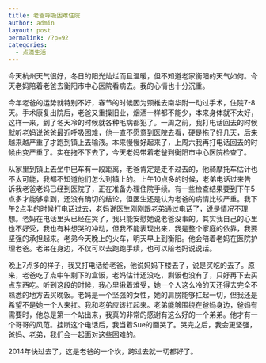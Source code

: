 ```yaml
---
title: 老爸呼吸困难住院
author: admin
layout: post
permalink: /?p=92
categories:
  - 点滴生活
---
```

今天杭州天气很好，冬日的阳光灿烂而且温暖，但不知道老家衡阳的天气如何。今天老妈陪着老爸去衡阳市中心医院看病去。我的心情也十分沉重。

今年老爸的运势就特别不好，春节的时候因为颈椎去南华附一动过手术，住院7-8天。手术康复出院后，老爸又重操旧业，烟酒一样都不能少，本来身体就不太好，这样一来，到了冬天冷的时候就各种毛病都犯了。一周之前，我打电话回去的时候就听老妈说爸爸最近呼吸困难，他一直不愿意到医院去看，硬是拖了好几天，后来越来越严重了才跑到镇上去输液。本来慢慢好起来了，上周六我再打电话回去的时候由变严重了。实在拖不下去了，今天老妈带着老爸到衡阳市中心医院检查了。

从家里到镇上去坐中巴车有一段距离，老爸肯定是走不过去的，他骑摩托车估计也不太可能，我都不知道他们怎么到镇上的。上午10点多的时候，老弟电话过来告诉我老爸老妈已经到医院了，正在准备办理住院手续。有一些检查结果要到下午5点多才能够拿到，还没有确切的结论，但医生还是认为老爸的病情比较严重。我下午2点半的时候打电话过去，老妈说医生刚刚跟老弟通过电话了，说是情况不理想。老妈在电话里头已经在哭了，我只能安慰她说老爸没事的。其实我自己的心里也不好受，我也有种想哭的冲动，但我不能表现出来，我是整个家庭的依靠，我要坚强的承担起来。老弟今天晚上的火车，明天早上到衡阳。他会陪着老妈在医院护理老爸。老弟在身边，不仅可以去跑跑手续，也可以陪老妈说说话。

晚上7点多的样子，我又打电话给老爸，他说妈妈下楼去了，说是买吃的去了。原来，老爸吃了点中午剩下的盒饭，老妈估计还没吃，剩饭也没有了，只好再下去买点东西吃。听到这段的时候，我心里揪着难受，她一个人这么冷的天还得去完全不熟悉的地方去买晚饭。老妈是一个坚强的女性，她的肩膀能够扛起一切，但我还是希望不是她一个人来扛。我和老弟应该扛起来。老弟能够围绕在爸妈身边，爸妈有需要时，他总是第一个站出来，我真的非常的感谢有这么好的一个弟弟。他才有一个哥哥的风范。挂断这个电话后，我当着Sue的面哭了。哭完之后，我会更坚强，爸妈、老弟，我们会一起面对这些困难的。

2014年快过去了，这是老爸的一个坎，跨过去就一切都好了。